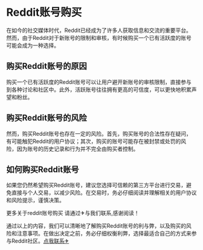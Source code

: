 # Reddit账号购买

在如今的社交媒体时代，Reddit已经成为了许多人获取信息和交流的重要平台。然而，由于Reddit对于新账号的限制和审核，有时候购买一个已有活跃度的账号可能会成为一种选择。

## 购买Reddit账号的原因

购买一个已有活跃度的Reddit账号可以让用户避开新账号的审核限制，直接参与到各种讨论和社区中。此外，活跃账号往往拥有更高的可信度，可以更快地积累声望和粉丝。

## 购买Reddit账号的风险

然而，购买Reddit账号也存在一定的风险。首先，购买账号的合法性存在疑问，有可能触犯Reddit的用户协议；其次，购买的账号可能存在被封禁或处罚的风险，因为账号的历史记录和行为并不完全由购买者控制。

## 如何购买Reddit账号

如果您仍然希望购买Reddit账号，建议您选择可信赖的第三方平台进行交易，避免直接与个人交易，以减少风险。在交易时，务必仔细阅读并理解相关的用户协议和风险提示，谨慎决策。

更多关于reddit账号购买 请通过✈与我们联系,感谢阅读！

通过以上的内容，我们可以清晰地了解购买Reddit账号的利与弊，以及购买的风险和注意事项。在做出决定之前，务必仔细权衡利弊，选择最适合自己的方式来参与Reddit社区。[点我联系✈](https://ai.G208.com)